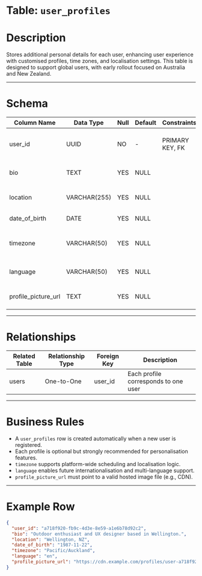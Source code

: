 #  Table: `user_profiles`

# Description
Stores additional personal details for each user, enhancing user experience with customised profiles, time zones, and localisation settings. This table is designed to support global users, with early rollout focused on Australia and New Zealand.

---

#  Schema

| Column Name         | Data Type     | Null | Default | Constraints      | Description                                                  |
|---------------------|---------------|------|---------|------------------|--------------------------------------------------------------|
| user_id             | UUID          | NO   | -       | PRIMARY KEY, FK  | Unique ID referencing the user (1-to-1 relationship)         |
| bio                 | TEXT          | YES  | NULL    |                  | Short biography or user "About me" section                   |
| location            | VARCHAR(255)  | YES  | NULL    |                  | User's city, suburb, or general location                     |
| date_of_birth       | DATE          | YES  | NULL    |                  | User's date of birth                                         |
| timezone            | VARCHAR(50)   | YES  | NULL    |                  | IANA time zone string (e.g., `Australia/Sydney`, `UTC`)      |
| language            | VARCHAR(50)   | YES  | NULL    |                  | Preferred language code (e.g., `en`, `es`, `zh`)             |
| profile_picture_url | TEXT          | YES  | NULL    |                  | URL to the user's avatar or profile photo                   |

---

#  Relationships

| Related Table | Relationship Type | Foreign Key | Description                            |
|---------------|-------------------|-------------|----------------------------------------|
| users         | One-to-One        | user_id     | Each profile corresponds to one user   |

---

#  Business Rules

- A `user_profiles` row is created automatically when a new user is registered.
- Each profile is optional but strongly recommended for personalisation features.
- `timezone` supports platform-wide scheduling and localisation logic.
- `language` enables future internationalisation and multi-language support.
- `profile_picture_url` must point to a valid hosted image file (e.g., CDN).

---

#  Example Row

```json
{
  "user_id": "a718f920-fb9c-4d3e-8e59-a1e6b78d92c2",
  "bio": "Outdoor enthusiast and UX designer based in Wellington.",
  "location": "Wellington, NZ",
  "date_of_birth": "1987-11-22",
  "timezone": "Pacific/Auckland",
  "language": "en",
  "profile_picture_url": "https://cdn.example.com/profiles/user-a718f920.jpg"
}
